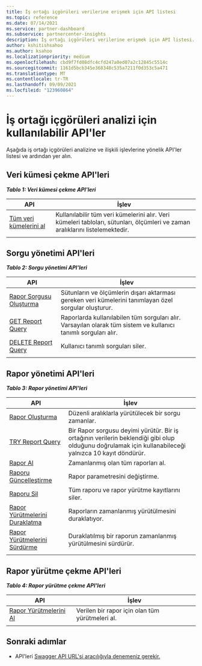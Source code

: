 ```yaml
---
title: İş ortağı içgörüleri verilerine erişmek için API listesi
ms.topic: reference
ms.date: 07/14/2021
ms.service: partner-dashboard
ms.subservice: partnercenter-insights
description: İş ortağı içgörüleri verilerine erişmek için API listesi.
author: kshitishsahoo
ms.author: ksahoo
ms.localizationpriority: medium
ms.openlocfilehash: cbd9f7fd08dfc4cfd247a0ed07a2c12845c5514c
ms.sourcegitcommit: 1161d5bcb345e368348c535a7211f0d353c5a471
ms.translationtype: MT
ms.contentlocale: tr-TR
ms.lasthandoff: 09/09/2021
ms.locfileid: "123960864"
---
```

# <a name="available-apis-for-partner-insights-analytics"></a>İş ortağı içgörüleri analizi için kullanılabilir API'ler

Aşağıda iş ortağı içgörüleri analizine ve ilişkili işlevlerine yönelik API'ler listesi ve ardından yer alın.

## <a name="dataset-pull-apis"></a>Veri kümesi çekme API'leri

***Tablo 1: Veri kümesi çekme API'leri***

| **API** | **İşlev** |
| --- | --- |
| [Tüm veri kümelerini al](insights-programmatic-analytics-api-get-dataset.md) | Kullanılabilir tüm veri kümelerini alır. Veri kümeleri tabloları, sütunları, ölçümleri ve zaman aralıklarını listelemektedir. |
|||

## <a name="query-management-apis"></a>Sorgu yönetimi API'leri

***Tablo 2: Sorgu yönetimi API'leri***

| **API** | **İşlev** |
| --- | --- |
| [Rapor Sorgusu Oluşturma](insights-programmatic-access-paradigm.md#create-report-query-api) | Sütunların ve ölçümlerin dışarı aktarması gereken veri kümelerini tanımlayan özel sorgular oluşturur. |
| [GET Report Query](insights-programmatic-analytics-api-get-report-queries.md) | Raporlarda kullanılabilen tüm sorguları alır. Varsayılan olarak tüm sistem ve kullanıcı tanımlı sorguları alır. |
| [DELETE Report Query](insights-programmatic-analytics-api-delete-report-queries.md) | Kullanıcı tanımlı sorguları siler. |
|||

## <a name="report-management-apis"></a>Rapor yönetimi API'leri

***Tablo 3: Rapor yönetimi API'leri***

| **API** | **İşlev** |
| --- | --- |
| [Rapor Oluşturma](insights-programmatic-access-paradigm.md#create-report-api) | Düzenli aralıklarla yürütülecek bir sorgu zamanlar. |
| [TRY Report Query](insights-programmatic-analytics-api-try-report-queries.md) | Bir Rapor sorgusu deyimi yürütür. Bir iş ortağının verilerin beklendiği gibi olup olduğunu doğrulamak için kullanabileceği yalnızca 10 kayıt döndürür. |
| [Rapor Al](insights-programmatic-analytics-api-get-report.md) | Zamanlanmış olan tüm raporları al. |
| [Raporu Güncelleştirme](insights-programmatic-analytics-api-update-report.md) | Rapor parametresini değiştirme. |
| [Raporu Sil](insights-programmatic-analytics-api-delete-report.md) | Tüm raporu ve rapor yürütme kayıtlarını siler. |
| [Rapor Yürütmelerini Duraklatma](insights-programmatic-analytics-api-pause-report-executions.md) | Raporların zamanlanmış yürütülmesini duraklatıyor. |
| [Rapor Yürütmelerini Sürdürme](insights-programmatic-analytics-api-resume-report-executions.md) | Duraklatılmış bir raporun zamanlanmış yürütülmesini sürdürür. |
|||

## <a name="report-execution-pull-apis"></a>Rapor yürütme çekme API'leri

***Tablo 4: Rapor yürütme çekme API'leri***

| **API** | **İşlev** |
| --- | --- |
| [Rapor Yürütmelerini Al](insights-programmatic-access-paradigm.md#get-report-execution-api) | Verilen bir rapor için olan tüm yürütmeleri al. |
|||

## <a name="next-steps"></a>Sonraki adımlar

- API'leri [Swagger API URL'si aracılığıyla denemeniz gerekir.](https://api.partnercenter.microsoft.com/insights/v1/mpn/swagger/index.html)